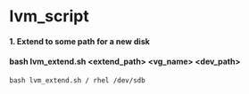# lvm_script

#### 1. Extend to some path for a new disk
#### bash lvm_extend.sh <extend_path> <vg_name> <dev_path>
    bash lvm_extend.sh / rhel /dev/sdb
